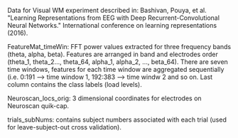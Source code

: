 Data for Visual WM experiment described in:
Bashivan, Pouya, et al. "Learning Representations from EEG with Deep Recurrent-Convolutional Neural Networks." International conference on learning representations (2016).

FeatureMat_timeWin:
FFT power values extracted for three frequency bands (theta, alpha, beta). Features are arranged in band and electrodes order (theta_1, theta_2..., theta_64, alpha_1, alpha_2, ..., beta_64). There are seven time windows, features for each time window are aggregated sequentially (i.e. 0:191 --> time window 1, 192:383 --> time windw 2 and so on. Last column contains the class labels (load levels).

Neuroscan_locs_orig:
3 dimensional coordinates for electrodes on Neuroscan quik-cap.

trials_subNums:
contains subject numbers associated with each trial (used for leave-subject-out cross validation).
